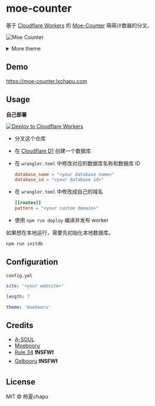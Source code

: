 # moe-counter

基于 [Cloudflare Workers](https://workers.cloudflare.com/) 的 [Moe-Counter](https://github.com/journey-ad/Moe-Counter) 萌萌计数器的分叉。

![Moe Counter](https://moe-counter.lxchapu.com/github@moe-counter)

<details>
<summary>More theme</summary>

**asoul**

![asoul](https://moe-counter.lxchapu.com/demo?theme=asoul)

**moebooru**

![moebooru](https://moe-counter.lxchapu.com/demo?theme=moebooru)

**rule34**

![rule34](https://moe-counter.lxchapu.com/demo?theme=rule34)

**gelbooru**

![gelbooru](https://moe-counter.lxchapu.com/demo?theme=gelbooru)

</details>

## Demo

<https://moe-counter.lxchapu.com>

## Usage

**自己部署**

[![Deploy to Cloudflare Workers](https://deploy.workers.cloudflare.com/button)](https://deploy.workers.cloudflare.com/?url=https://github.com/lxchapu/moe-counter)

- 分叉这个仓库
- 在 [Cloudflare D1](https://developers.cloudflare.com/d1/) 创建一个数据库
- 在 `wrangler.toml` 中修改对应的数据库名称和数据库 ID

  ```toml
  database_name = "<your database name>"
  database_id = "<your database id>"
  ```

- 在 `wrangler.toml` 中修改成自己的域名

  ```toml
  [[routes]]
  pattern = "<your custom domain>"
  ```

- 使用 `npm run deploy` 编译并发布 worker

如果想在本地运行，需要先初始化本地数据库。

```sh
npm run initdb
```

## Configuration

`config.yml`

```yml
site: '<your website>'

length: 7

theme: 'moebooru'
```

## Credits

- [A-SOUL](https://space.bilibili.com/703007996)
- [Moebooru](https://github.com/moebooru/moebooru)
- [Rule 34](https://rule34.xxx/) **❗NSFW❗**
- [Gelbooru](https://gelbooru.com/) **❗NSFW❗**

## License

MIT &copy; 柃夏chapu
